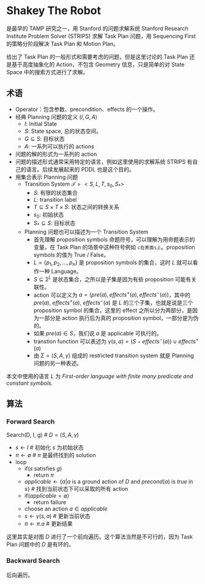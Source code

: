 # Shakey The Robot
是最早的 TAMP 研究之一，用 Stanford 的问题求解系统 Stanford Research Institute Problem Solver (STRIPS) 求解 Task Plan 问题，用 Sequencing First 的策略分阶段解决 Task Plan 和 Motion Plan。

给出了 Task Plan 的一般形式和需要考虑的问题，但是这里讨论的 Task Plan 还是基于高度抽象化的 Action，不包含 Geometry 信息，只是简单的对 State Space 中的搜索方式进行了求解。

## 术语
- Operator：包含参数、precondition、effects 的一个操作。
- 经典 Planning 问题的定义 $(I, G, A)$
  - $I$: Initial State
  - $S$: State space, 总的状态空间。
  - $G \subseteq S$: 目标状态
  - $A$: 一系列可以执行的 actions
- 问题的解的形式为一系列的 action
- 问题的描述形式通常采用特定的语言，例如这里使用的求解系统 STRIPS 有自己的语言。后续发展起来的 PDDL 也是这个目的。
- 用集合表示 Planning 问题
  - Transition System $\mathcal{T} = <S, L, T, s_0, S_*>$
    - $S$: 有限的状态集合
    - $L$: transition label
    - $T\subseteq S\times T\times S$: 状态之间的转换关系
    - $s_0$: 初始状态
    - $S_*\subseteq S$: 目标状态
  - Planning 问题也可以描述为一个 Transition System
    - 首先理解 proposition symbols 命题符号，可以理解为用命题表示的变量，在 Task Plan 的场景中这种符号例如 `c在表面s上`。proposition symbols 的值为 True / False。
    - $L = \{ p_1, p_2, ... , p_n \}$ 是 proposition symbols 的集合，这时 $L$ 就可以看作一种 Language。
    - $S \subseteq 2^L$ 是状态集合，之所以是子集是因为有些 proposition 可能有关联性。
    - action 可以定义为 $a = (pre(a), effects^+(a), effects^-(a))$，其中的 $pre(a)$, $effects^+(a)$, $effects^-(a)$ 是 $L$ 的三个子集，也就是说是三个 proposition symbol 的集合。这里的 effect 之所以分为两部分，是因为一部分是 action 执行后为真的 proposition symbol，一部分是为伪的。
    - 如果 $pre(a) \in S$，我们说 $a$ 是 applicable 可执行的。
    - transtion function 可以表述为 $\gamma(s, a) = (S-effects^-(a))\cup effects^+(a)$
    - 由 $\Sigma=(S, A, \gamma)$ 组成的 restricted transition system 就是 Planning 问题的另一种表述。

本文中使用的语言 $L$ 为 *First-order language with finite many predicate and constant symbols.*

## 算法
### Forward Search
Search(D, I, g) # $D=(S, A, \gamma)$
- $s\leftarrow I$ # 初始化 $s$ 为初始状态
- $\pi \leftarrow \emptyset$ # $\pi$ 是最终找到的 solution
- loop
  - if($s$ satisfies $g$)
    - return $\pi$
  - $applicable \leftarrow \{a | a \text{ is a ground action of } D \text{ and } precond(a) \text{ is } true \text{ in } s\}$ # 找到当前状态下可以采取的所有 action
  - if($applicable = \emptyset$)
    - return failure
  - choose an action $a\in applicable$
  - $s\leftarrow \gamma(s, a)$ # 更新当前状态
  - $\pi \leftarrow \pi.a$ # 更新结果
  
这里其实是对图 $D$ 进行了一个前向遍历。这个算法当然是不可行的，因为 Task Plan 问题中的 $D$ 是有环的。

### Backward Search
后向遍历。